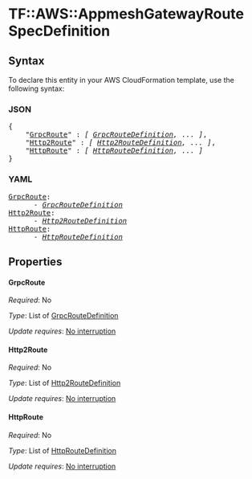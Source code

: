 # TF::AWS::AppmeshGatewayRoute SpecDefinition

## Syntax

To declare this entity in your AWS CloudFormation template, use the following syntax:

### JSON

<pre>
{
    "<a href="#grpcroute" title="GrpcRoute">GrpcRoute</a>" : <i>[ <a href="grpcroutedefinition.md">GrpcRouteDefinition</a>, ... ]</i>,
    "<a href="#http2route" title="Http2Route">Http2Route</a>" : <i>[ <a href="http2routedefinition.md">Http2RouteDefinition</a>, ... ]</i>,
    "<a href="#httproute" title="HttpRoute">HttpRoute</a>" : <i>[ <a href="httproutedefinition.md">HttpRouteDefinition</a>, ... ]</i>
}
</pre>

### YAML

<pre>
<a href="#grpcroute" title="GrpcRoute">GrpcRoute</a>: <i>
      - <a href="grpcroutedefinition.md">GrpcRouteDefinition</a></i>
<a href="#http2route" title="Http2Route">Http2Route</a>: <i>
      - <a href="http2routedefinition.md">Http2RouteDefinition</a></i>
<a href="#httproute" title="HttpRoute">HttpRoute</a>: <i>
      - <a href="httproutedefinition.md">HttpRouteDefinition</a></i>
</pre>

## Properties

#### GrpcRoute

_Required_: No

_Type_: List of <a href="grpcroutedefinition.md">GrpcRouteDefinition</a>

_Update requires_: [No interruption](https://docs.aws.amazon.com/AWSCloudFormation/latest/UserGuide/using-cfn-updating-stacks-update-behaviors.html#update-no-interrupt)

#### Http2Route

_Required_: No

_Type_: List of <a href="http2routedefinition.md">Http2RouteDefinition</a>

_Update requires_: [No interruption](https://docs.aws.amazon.com/AWSCloudFormation/latest/UserGuide/using-cfn-updating-stacks-update-behaviors.html#update-no-interrupt)

#### HttpRoute

_Required_: No

_Type_: List of <a href="httproutedefinition.md">HttpRouteDefinition</a>

_Update requires_: [No interruption](https://docs.aws.amazon.com/AWSCloudFormation/latest/UserGuide/using-cfn-updating-stacks-update-behaviors.html#update-no-interrupt)

